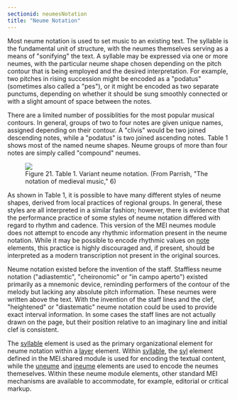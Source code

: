 ```yaml
---
sectionid: neumesNotation
title: "Neume Notation"
---
```




 Most neume notation is used to set music to an existing text. The syllable is the
fundamental unit of structure, with the neumes themselves serving as a means of "sonifying"
the text. A syllable may be expressed via one or more neumes, with the particular
neume shape
chosen depending on the pitch contour that is being employed and the desired interpretation.
For example, two pitches in rising succession might be encoded as a "podatus" (sometimes
also
called a "pes"), or it might be encoded as two separate punctums, depending on whether
it
should be sung smoothly connected or with a slight amount of space between the notes.

 There are a limited number of possiblities for the most popular musical contours.
In
general, groups of two to four notes are given unique names, assigned depending on
their
contour. A "clivis" would be two joined descending notes, while a "podatus" is two
joined
ascending notes. Table 1 shows most of the named neume shapes. Neume groups of more
than four
notes are simply called "compound" neumes.

<figure class="figure">
   <img src="../../../../guidelines/3.0.0/Images/modules/neumes/parrish_neumes.png" class="img-responsive"></img>
   <figcaption class="figure-caption">Figure 21. Table 1. Variant neume notation. (From Parrish, "The notation of medieval music,"
      6)
   </figcaption>
</figure>
As shown in Table 1, it is possible to have many different styles of neume shapes,
derived
from local practices of regional groups. In general, these styles are all interpreted
in a
similar fashion; however, there is evidence that the performance practice of some
styles of
neume notation differed with regard to rhythm and cadence. This version of the MEI
neumes
module does not attempt to encode any rhythmic information present in the neume notation.
While it may be possible to encode rhythmic values on 
<a class="link_odd_elementSpec" href="/v3/elements/note">note</a> elements,
this practice is highly discouraged and, if present, should be interpreted as a modern
transcription not present in the original sources.

 Neume notation existed before the invention of the staff. Staffless neume notation
("adiastemtic", "cheironomic" or "in campo aperto") existed primarily as a mnemonic
device,
reminding performers of the contour of the melody but lacking any absolute pitch information.
These neumes were written above the text. With the invention of the staff lines and
the clef,
"heightened" or "diastematic" neume notation could be used to provide exact interval
information. In some cases the staff lines are not actually drawn on the page, but
their
position relative to an imaginary line and initial clef is consistent.

The 
<a class="link_odd_elementSpec" href="/v3/elements/syllable">syllable</a> element is used as the primary organizational element for
neume notation within a 
<a class="link_odd_elementSpec" href="/v3/elements/layer">layer</a> element. Within 
<a class="link_odd_elementSpec" href="/v3/elements/syllable">syllable</a>, the 
<a class="link_odd_elementSpec" href="/v3/elements/syl">syl</a> element defined in the MEI.shared module is
used for encoding the textual content, while the 
<a class="link_odd_elementSpec" href="/v3/elements/uneume">uneume</a> and 
<a class="link_odd_elementSpec" href="/v3/elements/ineume">ineume</a> elements are used to encode the neumes themeselves. Within these
neume module elements, other standard MEI mechanisms are available to accommodate,
for
example, editorial or critical markup.

